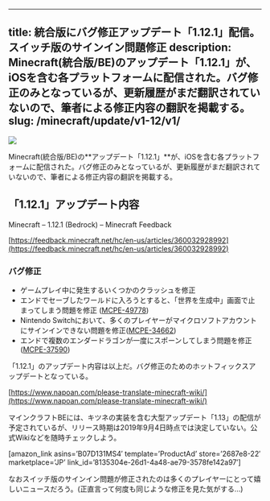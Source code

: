 
---
title: 統合版にバグ修正アップデート「1.12.1」配信。スイッチ版のサインイン問題修正
description: Minecraft(統合版/BE)のアップデート「1.12.1」が、iOSを含む各プラットフォームに配信された。バグ修正のみとなっているが、更新履歴がまだ翻訳されていないので、筆者による修正内容の翻訳を掲載する。
slug: /minecraft/update/v1-12/v1/
---

![](https://cdn-ak.f.st-hatena.com/images/fotolife/s/sasigume/20210208/20210208121002.jpg)

Minecraft(統合版/BE)の**アップデート「1.12.1」**が、iOSを含む各プラットフォームに配信された。バグ修正のみとなっているが、更新履歴がまだ翻訳されていないので、筆者による修正内容の翻訳を掲載する。

## 「1.12.1」アップデート内容

Minecraft – 1.12.1 (Bedrock) – Minecraft Feedback

[https://feedback.minecraft.net/hc/en-us/articles/360032928992](https://feedback.minecraft.net/hc/en-us/articles/360032928992)

### バグ修正

*   ゲームプレイ中に発生するいくつかのクラッシュを修正
*   エンドでセーブしたワールドに入ろうとすると、「世界を生成中」画面で止まってしまう問題を修正 ([MCPE-49778](https://bugs.mojang.com/browse/MCPE-49778))
*   Nintendo Switchにおいて、多くのプレイヤーがマイクロソフトアカウントにサインインできない問題を修正([MCPE-34662](https://bugs.mojang.com/browse/MCPE-34662))
*   エンドで複数のエンダードラゴンが一度にスポーンしてしまう問題を修正 ([MCPE-37590](https://bugs.mojang.com/browse/MCPE-37590))

「1.12.1」のアップデート内容は以上だ。バグ修正のためのホットフィックスアップデートとなっている。

[https://www.napoan.com/please-translate-minecraft-wiki/](https://www.napoan.com/please-translate-minecraft-wiki/)

マインクラフトBEには、キツネの実装を含む大型アップデート「1.13」の配信が予定されているが、リリース時期は2019年9月4日時点では決定していない。公式Wikiなどを随時チェックしよう。

\[amazon\_link asins=’B07D131MS4′ template=’ProductAd’ store=’2687e8-22′ marketplace=’JP’ link\_id=’8135304e-26d1-4a48-ae79-3578fe142a97′\]

なおスイッチ版のサインイン問題が修正されたのは多くのプレイヤーにとって嬉しいニュースだろう。(正直言って何度も同じような修正を見た気がする…)
